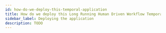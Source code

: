 ```yaml
---
id: how-do-we-deploy-this-temporal-application
title: How do we deploy this Long Running Human Driven Workflow Temporal Application?
sidebar_label: Deploying the application
description: TODO
---
```

